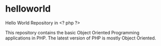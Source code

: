 # helloworld
Hello World Repository in &lt;? php ?>

This repository contains the basic Object Oriented Programming applications in PHP. The latest version of PHP is mostly Object Oriented.


